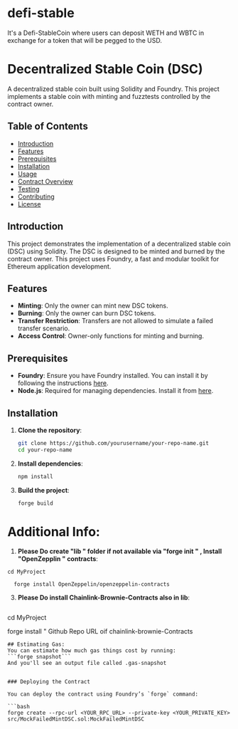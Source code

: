 # defi-stable
It's a  Defi-StableCoin where users can deposit WETH and WBTC in exchange for a token that will be pegged to the USD.

# Decentralized Stable Coin (DSC)

A decentralized stable coin built using Solidity and Foundry. This project implements a stable coin with minting and fuzztests controlled by the contract owner.

## Table of Contents

- [Introduction](#introduction)
- [Features](#features)
- [Prerequisites](#prerequisites)
- [Installation](#installation)
- [Usage](#usage)
- [Contract Overview](#contract-overview)
- [Testing](#testing)
- [Contributing](#contributing)
- [License](#license)

## Introduction

This project demonstrates the implementation of a decentralized stable coin (DSC) using Solidity. The DSC is designed to be minted and burned by the contract owner. This project uses Foundry, a fast and modular toolkit for Ethereum application development.

## Features

- **Minting**: Only the owner can mint new DSC tokens.
- **Burning**: Only the owner can burn DSC tokens.
- **Transfer Restriction**: Transfers are not allowed to simulate a failed transfer scenario.
- **Access Control**: Owner-only functions for minting and burning.

## Prerequisites

- **Foundry**: Ensure you have Foundry installed. You can install it by following the instructions [here](https://book.getfoundry.sh/getting-started/installation.html).
- **Node.js**: Required for managing dependencies. Install it from [here](https://nodejs.org/).

## Installation

1. **Clone the repository**:
    ```bash
    git clone https://github.com/yourusername/your-repo-name.git
    cd your-repo-name
    ```

2. **Install dependencies**:
    ```bash
    npm install
    ```

3. **Build the project**:
    ```bash
    forge build
    ```
# Additional Info:
1. **Please Do create "lib " folder if not available via "forge init " , Install "OpenZepplin " contracts**:
 ```forge init MyProject
cd MyProject

   forge install OpenZeppelin/openzeppelin-contracts
   ```
3. **Please Do install Chainlink-Brownie-Contracts also in lib**:
   ```forge init MyProject
cd MyProject

forge install " Github Repo URL oif chainlink-brownie-Contracts 
```
## Estimating Gas:
You can estimate how much gas things cost by running:
```forge snapshot```
And you'll see an output file called .gas-snapshot


### Deploying the Contract

You can deploy the contract using Foundry’s `forge` command:

```bash
forge create --rpc-url <YOUR_RPC_URL> --private-key <YOUR_PRIVATE_KEY> src/MockFailedMintDSC.sol:MockFailedMintDSC
